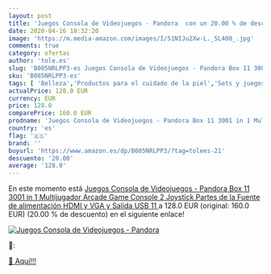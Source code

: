 ```yaml
---
layout: post
title: 'Juegos Consola de Videojuegos - Pandora  con un 20.00 % de descuento'
date: 2020-04-16 18:32:20
image: 'https://m.media-amazon.com/images/I/51NIJu2Xw-L._SL400_.jpg'
comments: true
category: ofertas
author: 'tole.es'
slug: 'B085NRLPP3-es Juegos Consola de Videojuegos - Pandora Box 11 3001 in 1...'
sku: 'B085NRLPP3-es'
tags: [ 'Belleza','Productos para el cuidado de la piel','Sets y juegos para el cuidado de la piel','pandora', ]
actualPrice: 128.0 EUR
currency: EUR
price: 128.0
comparePrice: 160.0 EUR
prodname: 'Juegos Consola de Videojuegos - Pandora Box 11 3001 in 1 Multijugador Arcade Game Console  2 Joystick Partes de la Fuente de alimentación HDMI y VGA y Salida USB 11 '
country: 'es'
flag: '🇪🇸'
brand: ''
buyurl: 'https://www.amazon.es/dp/B085NRLPP3/?tag=tolees-21'
descuento: '20.00'
average: '128.0'
---
```


En este momento está [Juegos Consola de Videojuegos - Pandora Box 11 3001 in 1 Multijugador Arcade Game Console  2 Joystick Partes de la Fuente de alimentación HDMI y VGA y Salida USB 11 ](https://www.amazon.es/dp/B085NRLPP3/?tag=tolees-21) a 128.0 EUR (original: 160.0 EUR) (20.00 %  de descuento) en el siguiente enlace!

[![Juegos Consola de Videojuegos - Pandora ](https://m.media-amazon.com/images/I/51NIJu2Xw-L._SL400_.jpg)](https://www.amazon.es/dp/B085NRLPP3/?tag=tolees-21)

🔎:


[🛒 Aquí!!!](https://www.amazon.es/dp/B085NRLPP3/?tag=tolees-21)
